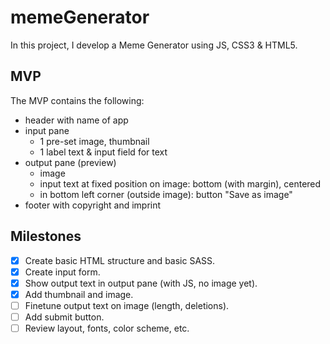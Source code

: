 # memeGenerator

In this project, I develop a Meme Generator using JS, CSS3 & HTML5.

## MVP

The MVP contains the following:

- header with name of app
- input pane
  - 1 pre-set image, thumbnail
  - 1 label text & input field for text
- output pane (preview)
  - image
  - input text at fixed position on image: bottom (with margin), centered
  - in bottom left corner (outside image): button "Save as image"
- footer with copyright and imprint

## Milestones

- [x] Create basic HTML structure and basic SASS.
- [x] Create input form.
- [x] Show output text in output pane (with JS, no image yet).
- [x] Add thumbnail and image.
- [ ] Finetune output text on image (length, deletions).
- [ ] Add submit button.
- [ ] Review layout, fonts, color scheme, etc.
